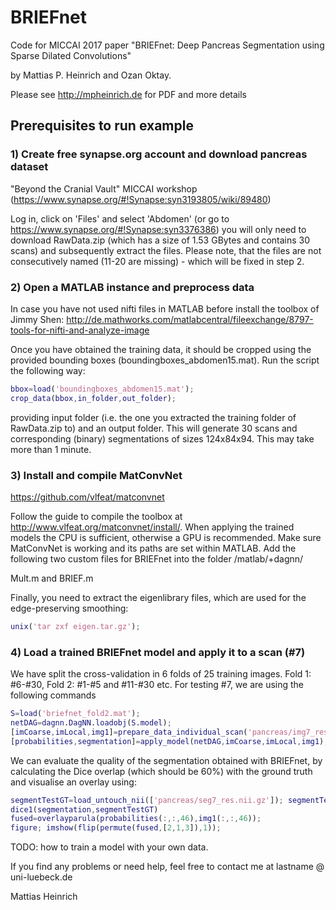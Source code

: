 # BRIEFnet
Code for MICCAI 2017 paper "BRIEFnet: Deep Pancreas Segmentation using Sparse Dilated Convolutions"

by Mattias P. Heinrich and Ozan Oktay.

Please see http://mpheinrich.de for PDF and more details

## Prerequisites to run example

### 1) Create free synapse.org account and download pancreas dataset
"Beyond the Cranial Vault" MICCAI workshop (https://www.synapse.org/#!Synapse:syn3193805/wiki/89480)

Log in, click on 'Files' and select 'Abdomen' (or go to https://www.synapse.org/#!Synapse:syn3376386)
you will only need to download RawData.zip (which has a size of 1.53 GBytes and contains 30 scans) and subsequently extract the files. Please note, that the files are not consecutively named (11-20 are missing) - which will be fixed in step 2. 

### 2) Open a MATLAB instance and preprocess data
In case you have not used nifti files in MATLAB before install the toolbox of Jimmy Shen: http://de.mathworks.com/matlabcentral/fileexchange/8797-tools-for-nifti-and-analyze-image

Once you have obtained the training data, it should be cropped using the provided bounding boxes (boundingboxes_abdomen15.mat). Run the script the following way:
```matlab
bbox=load('boundingboxes_abdomen15.mat');
crop_data(bbox,in_folder,out_folder); 
```
providing input folder (i.e. the one you extracted the training folder of RawData.zip to) and an output folder. 
This will generate 30 scans and corresponding (binary) segmentations of sizes 124x84x94. This may take more than 1 minute.

### 3) Install and compile MatConvNet
https://github.com/vlfeat/matconvnet

Follow the guide to compile the toolbox at http://www.vlfeat.org/matconvnet/install/.
When applying the trained models the CPU is sufficient, otherwise a GPU is recommended.
Make sure MatConvNet is working and its paths are set within MATLAB. 
Add the following two custom files for BRIEFnet into the folder /matlab/+dagnn/

Mult.m and BRIEF.m

Finally, you need to extract the eigenlibrary files, which are used for the edge-preserving smoothing:
```matlab
unix('tar zxf eigen.tar.gz');
```

### 4) Load a trained BRIEFnet model and apply it to a scan (\#7)
We have split the cross-validation in 6 folds of 25 training images. 
Fold 1: \#6-\#30, Fold 2: \#1-\#5 and \#11-\#30 etc. For testing \#7, we are using the following commands 
```matlab
S=load('briefnet_fold2.mat');
netDAG=dagnn.DagNN.loadobj(S.model);
[imCoarse,imLocal,img1]=prepare_data_individual_scan('pancreas/img7_res.nii.gz');
[probabilities,segmentation]=apply_model(netDAG,imCoarse,imLocal,img1);
```
We can evaluate the quality of the segmentation obtained with BRIEFnet, by calculating the Dice overlap (which should be 60%) with the ground truth and visualise an overlay using:
```matlab
segmentTestGT=load_untouch_nii(['pancreas/seg7_res.nii.gz']); segmentTestGT=segmentTestGT.img;
dice1(segmentation,segmentTestGT)
fused=overlayparula(probabilities(:,:,46),img1(:,:,46));
figure; imshow(flip(permute(fused,[2,1,3]),1));
```

TODO: how to train a model with your own data.

If you find any problems or need help, feel free to contact me at lastname @ uni-luebeck.de

Mattias Heinrich
